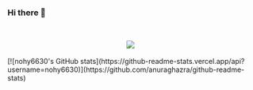 ### Hi there 👋

</br>
<p align="center">
<a href="https://climbing-gecko-79f.notion.site/1e46c615e1dc4a02a0d2fb39610570ce"><img src="https://img.shields.io/badge/Notion-000000?style=flat-square&logo=Notion&logoColor=white"/></a> &nbsp
</p>
[![nohy6630's GitHub stats](https://github-readme-stats.vercel.app/api?username=nohy6630)](https://github.com/anuraghazra/github-readme-stats)
